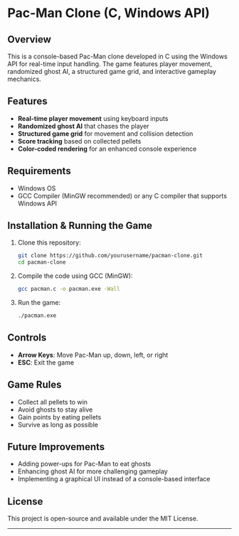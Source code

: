 # Pac-Man Clone (C, Windows API)

## Overview
This is a console-based Pac-Man clone developed in C using the Windows API for real-time input handling. The game features player movement, randomized ghost AI, a structured game grid, and interactive gameplay mechanics.

## Features
- **Real-time player movement** using keyboard inputs
- **Randomized ghost AI** that chases the player
- **Structured game grid** for movement and collision detection
- **Score tracking** based on collected pellets
- **Color-coded rendering** for an enhanced console experience

## Requirements
- Windows OS
- GCC Compiler (MinGW recommended) or any C compiler that supports Windows API

## Installation & Running the Game
1. Clone this repository:
   ```bash
   git clone https://github.com/yourusername/pacman-clone.git
   cd pacman-clone
   ```
2. Compile the code using GCC (MinGW):
   ```bash
   gcc pacman.c -o pacman.exe -Wall
   ```
3. Run the game:
   ```bash
   ./pacman.exe
   ```

## Controls
- **Arrow Keys**: Move Pac-Man up, down, left, or right
- **ESC**: Exit the game

## Game Rules
- Collect all pellets to win
- Avoid ghosts to stay alive
- Gain points by eating pellets
- Survive as long as possible

## Future Improvements
- Adding power-ups for Pac-Man to eat ghosts
- Enhancing ghost AI for more challenging gameplay
- Implementing a graphical UI instead of a console-based interface

## License
This project is open-source and available under the MIT License.

---

